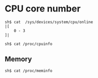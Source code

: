 # CPU core number

```shell
sh$ cat  /sys/devices/system/cpu/online
|[
    0 - 3
]|

sh$ cat /proc/cpuinfo
```

## Memory

```
sh$ cat /proc/meminfo

```